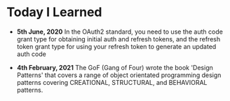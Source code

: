 # Today I Learned

- **5th June, 2020** In the OAuth2 standard, you need to use the auth code grant type for obtaining initial auth and refresh tokens, and the refresh token grant type for using your refresh token to generate an updated auth code

- **4th February, 2021** The GoF (Gang of Four) wrote the book 'Design Patterns' that covers a range of object orientated programming design patterns covering CREATIONAL, STRUCTURAL, and BEHAVIORAL patterns. 
